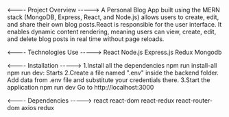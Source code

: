 <---- Project Overview -----> 
A Personal Blog App built using the MERN stack (MongoDB, Express, React, and Node.js) allows users to create, edit, and share their own blog posts.React is responsible for the user interface. It enables dynamic content rendering, meaning users can view, create, edit, and delete blog posts in real time without page reloads.


<---- Technologies Use -----> 
React
Node.js
Express.js
Redux
Mongodb


<---- Installation -----> 
1.Install all the dependencies
npm run install-all
npm run dev: Starts
2.Create a file named ".env" inside the backend folder. Add data from .env file and substitute your credentials there.
3.Start the application
npm run dev
Go to http://localhost:3000


<---- Dependencies -----> 
react
react-dom
react-redux
react-router-dom
axios
redux
